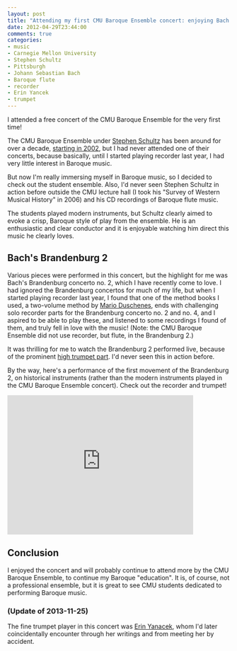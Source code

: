 ```yaml
---
layout: post
title: "Attending my first CMU Baroque Ensemble concert: enjoying Bach's Brandenburg 2"
date: 2012-04-29T23:44:00
comments: true
categories: 
- music
- Carnegie Mellon University
- Stephen Schultz
- Pittsburgh
- Johann Sebastian Bach
- Baroque flute
- recorder
- Erin Yancek
- trumpet
---
```

I attended a free concert of the CMU Baroque Ensemble for the very first time!

The CMU Baroque Ensemble under [Stephen Schultz](http://www.stephenschultz.net/) has been around for over a decade, [starting in 2002](http://www.stephenschultz.net/teaching.html), but I had never attended one of their concerts, because basically, until I started playing recorder last year, I had very little interest in Baroque music.

But now I'm really immersing myself in Baroque music, so I decided to check out the student ensemble. Also, I'd never seen Stephen Schultz in action before outside the CMU lecture hall (I took his "Survey of Western Musical History" in 2006) and his CD recordings of Baroque flute music.

The students played modern instruments, but Schultz clearly aimed to evoke a crisp, Baroque style of play from the ensemble. He is an enthusiastic and clear conductor and it is enjoyable watching him direct this music he clearly loves.

## Bach's Brandenburg 2

Various pieces were performed in this concert, but the highlight for me was Bach's Brandenburg concerto no. 2, which I have recently come to love. I had ignored the Brandenburg concertos for much of my life, but when I started playing recorder last year, I found that one of the method books I used, a two-volume method by [Mario Duschenes](http://www.aswltd.com/adultmet.htm#begin), ends with challenging solo recorder parts for the Brandenburg concerto no. 2 and no. 4, and I aspired to be able to play these, and listened to some recordings I found of them, and truly fell in love with the music! (Note: the CMU Baroque Ensemble did not use recorder, but flute, in the Brandenburg 2.)

It was thrilling for me to watch the Brandenburg 2 performed live, because of the prominent [high trumpet part](http://abel.hive.no/trumpet/bach/brandenburg/). I'd never seen this in action before.

By the way, here's a performance of the first movement of the Brandenburg 2, on historical instruments (rather than the modern instruments played in the CMU Baroque Ensemble concert). Check out the recorder and trumpet!

<iframe width="420" height="315" src="http://www.youtube.com/embed/EC1E4_imS0A" frameborder="0" allowfullscreen></iframe>

## Conclusion

I enjoyed the concert and will probably continue to attend more by the CMU Baroque Ensemble, to continue my Baroque "education". It is, of course, not a professional ensemble, but it is great to see CMU students dedicated to performing Baroque music.

### (Update of 2013-11-25)

The fine trumpet player in this concert was [Erin Yanacek](/blog/2013/11/25/a-fine-trumpet-recital-by-erin-yanacek), whom I'd later coincidentally encounter through her writings and from meeting her by accident.
